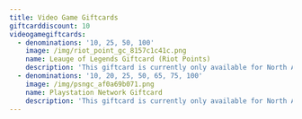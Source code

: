```yaml
---
title: Video Game Giftcards
giftcarddiscount: 10
videogamegiftcards:
  - denominations: '10, 25, 50, 100'
    image: /img/riot_point_gc_8157c1c41c.png
    name: Leauge of Legends Giftcard (Riot Points)
    description: 'This giftcard is currently only available for North America players.'
  - denominations: '10, 20, 25, 50, 65, 75, 100'
    image: /img/psngc_af0a69b071.png
    name: Playstation Network Giftcard
    description: 'This giftcard is currently only available for North America players.'
---
```


